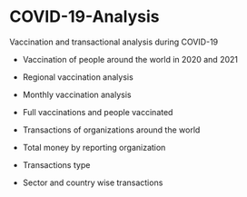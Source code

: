 # COVID-19-Analysis
Vaccination and transactional analysis during COVID-19

- Vaccination of people around the world in 2020 and 2021
- Regional vaccination analysis
- Monthly vaccination analysis
- Full vaccinations and people vaccinated

- Transactions of organizations around the world 
- Total money by reporting organization
- Transactions type
- Sector and country wise transactions
